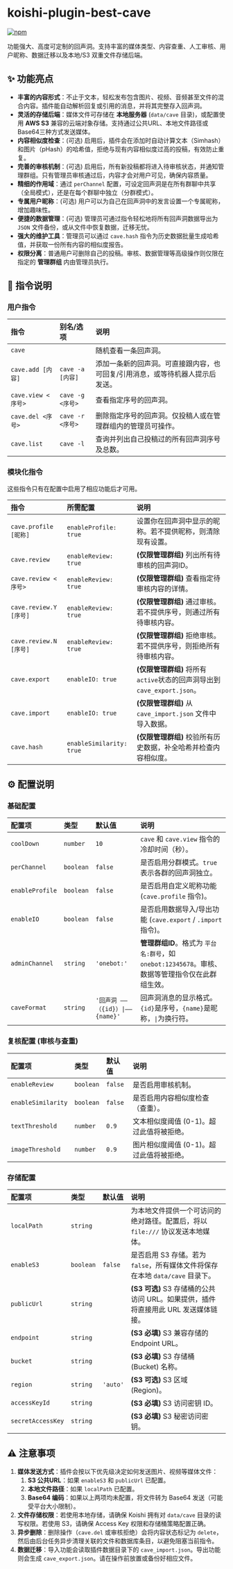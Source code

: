 # koishi-plugin-best-cave

[![npm](https://img.shields.io/npm/v/koishi-plugin-best-cave?style=flat-square)](https://www.npmjs.com/package/koishi-plugin-best-cave)

功能强大、高度可定制的回声洞。支持丰富的媒体类型、内容查重、人工审核、用户昵称、数据迁移以及本地/S3 双重文件存储后端。

## ✨ 功能亮点

- **丰富的内容形式**：不止于文本，轻松发布包含图片、视频、音频甚至文件的混合内容。插件能自动解析回复或引用的消息，并将其完整存入回声洞。
- **灵活的存储后端**：媒体文件可存储在 **本地服务器** (`data/cave` 目录)，或配置使用 **AWS S3** 兼容的云端对象存储。支持通过公共URL、本地文件路径或Base64三种方式发送媒体。
- **内容相似度检查**：(可选) 启用后，插件会在添加时自动计算文本（Simhash）和图片（pHash）的哈希值，拒绝与现有内容相似度过高的投稿，有效防止重复。
- **完善的审核机制**：(可选) 启用后，所有新投稿都将进入待审核状态，并通知管理群组。只有管理员审核通过后，内容才会对用户可见，确保内容质量。
- **精细的作用域**：通过 `perChannel` 配置，可设定回声洞是在所有群聊中共享（全局模式），还是在每个群聊中独立（分群模式）。
- **专属用户昵称**：(可选) 用户可以为自己在回声洞中的发言设置一个专属昵称，增加趣味性。
- **便捷的数据管理**：(可选) 管理员可通过指令轻松地将所有回声洞数据导出为 `JSON` 文件备份，或从文件中恢复数据，迁移无忧。
- **强大的维护工具**：管理员可以通过 `cave.hash` 指令为历史数据批量生成哈希值，并获取一份所有内容的相似度报告。
- **权限分离**：普通用户可删除自己的投稿。审核、数据管理等高级操作则仅限在指定的 **管理群组** 内由管理员执行。

## 📖 指令说明

### 用户指令

| 指令 | 别名/选项 | 说明 |
| :--- | :--- | :--- |
| `cave` | | 随机查看一条回声洞。 |
| `cave.add [内容]` | `cave -a [内容]` | 添加一条新的回声洞。可直接跟内容，也可回复/引用消息，或等待机器人提示后发送。 |
| `cave.view <序号>` | `cave -g <序号>` | 查看指定序号的回声洞。 |
| `cave.del <序号>` | `cave -r <序号>` | 删除指定序号的回声洞。仅投稿人或在管理群组内的管理员可操作。 |
| `cave.list` | `cave -l` | 查询并列出自己投稿过的所有回声洞序号及总数。 |

### 模块化指令

这些指令只有在配置中启用了相应功能后才可用。

| 指令 | 所需配置 | 说明 |
| :--- | :--- | :--- |
| `cave.profile [昵称]` | `enableProfile: true` | 设置你在回声洞中显示的昵称。若不提供昵称，则清除现有设置。 |
| `cave.review` | `enableReview: true` | **(仅限管理群组)** 列出所有待审核的回声洞ID。 |
| `cave.review <序号>` | `enableReview: true` | **(仅限管理群组)** 查看指定待审核内容的详情。 |
| `cave.review.Y [序号]` | `enableReview: true` | **(仅限管理群组)** 通过审核。若不提供序号，则通过所有待审核内容。 |
| `cave.review.N [序号]` | `enableReview: true` | **(仅限管理群组)** 拒绝审核。若不提供序号，则拒绝所有待审核内容。 |
| `cave.export` | `enableIO: true` | **(仅限管理群组)** 将所有`active`状态的回声洞导出到 `cave_export.json`。 |
| `cave.import` | `enableIO: true` | **(仅限管理群组)** 从 `cave_import.json` 文件中导入数据。 |
| `cave.hash` | `enableSimilarity: true` | **(仅限管理群组)** 校验所有历史数据，补全哈希并检查内容相似度。 |

## ⚙️ 配置说明

### 基础配置

| 配置项 | 类型 | 默认值 | 说明 |
| :--- | :--- | :--- | :--- |
| `coolDown` | `number` | `10` | `cave` 和 `cave.view` 指令的冷却时间（秒）。 |
| `perChannel` | `boolean` | `false` | 是否启用分群模式。`true` 表示各群的回声洞独立。 |
| `enableProfile` | `boolean` | `false` | 是否启用自定义昵称功能 (`cave.profile` 指令)。 |
| `enableIO` | `boolean` | `false` | 是否启用数据导入/导出功能 (`cave.export` / `.import` 指令)。 |
| `adminChannel` | `string` | `'onebot:'` | **管理群组ID**。格式为 `平台名:群号`，如 `onebot:12345678`。审核、数据等管理指令仅在此群组生效。 |
| `caveFormat` | `string` | `'回声洞 ——（{id}）\|—— {name}'` | 回声洞消息的显示格式。`{id}`是序号，`{name}`是昵称，`\|`为换行符。 |

### 复核配置 (审核与查重)

| 配置项 | 类型 | 默认值 | 说明 |
| :--- | :--- | :--- | :--- |
| `enableReview` | `boolean` | `false` | 是否启用审核机制。 |
| `enableSimilarity` | `boolean` | `false` | 是否启用内容相似度检查（查重）。 |
| `textThreshold` | `number` | `0.9` | 文本相似度阈值 (0-1)。超过此值将被拒绝。 |
| `imageThreshold` | `number` | `0.9` | 图片相似度阈值 (0-1)。超过此值将被拒绝。 |

### 存储配置

| 配置项 | 类型 | 默认值 | 说明 |
| :--- | :--- | :--- | :--- |
| `localPath` | `string` | | 为本地文件提供一个可访问的绝对路径。配置后，将以 `file:///` 协议发送本地媒体。 |
| `enableS3` | `boolean` | `false` | 是否启用 S3 存储。若为 `false`，所有媒体文件将保存在本地 `data/cave` 目录下。 |
| `publicUrl` | `string` | | **(S3 可选)** S3 存储桶的公共访问 URL。如果提供，插件将直接用此 URL 发送媒体链接。 |
| `endpoint` | `string` | | **(S3 必填)** S3 兼容存储的 Endpoint URL。 |
| `bucket` | `string` | | **(S3 必填)** S3 存储桶 (Bucket) 名称。 |
| `region` | `string` | `'auto'` | **(S3 可选)** S3 区域 (Region)。 |
| `accessKeyId` | `string` | | **(S3 必填)** S3 访问密钥 ID。 |
| `secretAccessKey` | `string` | | **(S3 必填)** S3 秘密访问密钥。 |

## ⚠️ 注意事项

1. **媒体发送方式**：插件会按以下优先级决定如何发送图片、视频等媒体文件：
    1. **S3 公共URL**：如果 `enableS3` 和 `publicUrl` 已配置。
    2. **本地文件路径**：如果 `localPath` 已配置。
    3. **Base64 编码**：如果以上两项均未配置，将文件转为 Base64 发送（可能受平台大小限制）。
2. **文件存储权限**：若使用本地存储，请确保 Koishi 拥有对 `data/cave` 目录的读写权限。若使用 S3，请确保 Access Key 权限和存储桶策略配置正确。
3. **异步删除**：删除操作（`cave.del` 或审核拒绝）会将内容状态标记为 `delete`，然后由后台任务异步清理关联的文件和数据库条目，以避免阻塞当前指令。
4. **数据迁移**：导入功能会读取插件数据目录下的 `cave_import.json`。导出功能则会生成 `cave_export.json`。请在操作前放置或备份好相应文件。
